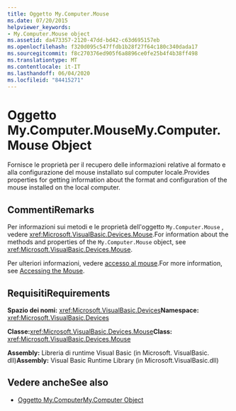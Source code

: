 ```yaml
---
title: Oggetto My.Computer.Mouse
ms.date: 07/20/2015
helpviewer_keywords:
- My.Computer.Mouse object
ms.assetid: da473357-2120-47dd-bd42-c63d695157eb
ms.openlocfilehash: f320d095c547ffdb1b28f27f64c180c340dada17
ms.sourcegitcommit: f8c270376ed905f6a8896ce0fe25b4f4b38ff498
ms.translationtype: MT
ms.contentlocale: it-IT
ms.lasthandoff: 06/04/2020
ms.locfileid: "84415271"
---
```

# <a name="mycomputermouse-object"></a><span data-ttu-id="00d88-102">Oggetto My.Computer.Mouse</span><span class="sxs-lookup"><span data-stu-id="00d88-102">My.Computer.Mouse Object</span></span>
<span data-ttu-id="00d88-103">Fornisce le proprietà per il recupero delle informazioni relative al formato e alla configurazione del mouse installato sul computer locale.</span><span class="sxs-lookup"><span data-stu-id="00d88-103">Provides properties for getting information about the format and configuration of the mouse installed on the local computer.</span></span>  
  
## <a name="remarks"></a><span data-ttu-id="00d88-104">Commenti</span><span class="sxs-lookup"><span data-stu-id="00d88-104">Remarks</span></span>  
 <span data-ttu-id="00d88-105">Per informazioni sui metodi e le proprietà dell'oggetto `My.Computer.Mouse` , vedere <xref:Microsoft.VisualBasic.Devices.Mouse>.</span><span class="sxs-lookup"><span data-stu-id="00d88-105">For information about the methods and properties of the `My.Computer.Mouse` object, see <xref:Microsoft.VisualBasic.Devices.Mouse>.</span></span>  
  
 <span data-ttu-id="00d88-106">Per ulteriori informazioni, vedere [accesso al mouse](../../developing-apps/programming/computer-resources/accessing-the-mouse.md).</span><span class="sxs-lookup"><span data-stu-id="00d88-106">For more information, see [Accessing the Mouse](../../developing-apps/programming/computer-resources/accessing-the-mouse.md).</span></span>  
  
## <a name="requirements"></a><span data-ttu-id="00d88-107">Requisiti</span><span class="sxs-lookup"><span data-stu-id="00d88-107">Requirements</span></span>  
 <span data-ttu-id="00d88-108">**Spazio dei nomi:** <xref:Microsoft.VisualBasic.Devices></span><span class="sxs-lookup"><span data-stu-id="00d88-108">**Namespace:** <xref:Microsoft.VisualBasic.Devices></span></span>  
  
 <span data-ttu-id="00d88-109">**Classe:**<xref:Microsoft.VisualBasic.Devices.Mouse></span><span class="sxs-lookup"><span data-stu-id="00d88-109">**Class:** <xref:Microsoft.VisualBasic.Devices.Mouse></span></span>  
  
 <span data-ttu-id="00d88-110">**Assembly:** Libreria di runtime Visual Basic (in Microsoft. VisualBasic. dll)</span><span class="sxs-lookup"><span data-stu-id="00d88-110">**Assembly:** Visual Basic Runtime Library (in Microsoft.VisualBasic.dll)</span></span>  
  
## <a name="see-also"></a><span data-ttu-id="00d88-111">Vedere anche</span><span class="sxs-lookup"><span data-stu-id="00d88-111">See also</span></span>

- [<span data-ttu-id="00d88-112">Oggetto My.Computer</span><span class="sxs-lookup"><span data-stu-id="00d88-112">My.Computer Object</span></span>](my-computer-object.md)
